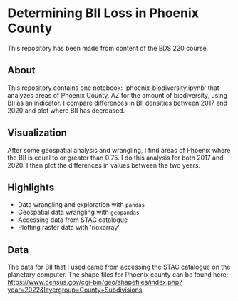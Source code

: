 # Determining BII Loss in Phoenix County
This repository has been made from content of the EDS 220 course. 

## About
This repository contains one notebook: 'phoenix-biodiversity.ipynb' that analyzes areas of Phoenix County, AZ for the amount of biodiversity, using BII as an indicator. I compare differences in BII densities between 2017 and 2020 and plot where BII has decreased.

## Visualization
After some geospatial analysis and wrangling, I find areas of Phoenix where the BII is equal to or greater than 0.75. I do this analysis for both 2017 and 2020. I then plot the differences in values between the two years.

## Highlights
 
  - Data wrangling and exploration with `pandas`
  - Geospatial data wrangling with `geopandas`
  - Accessing data from STAC catalogue
  - Plotting raster data with 'rioxarray'

## Data
The data for BII that I used came from accessing the STAC catalogue on the planetary computer. The shape files for Phoenix county can be found here: https://www.census.gov/cgi-bin/geo/shapefiles/index.php?year=2022&layergroup=County+Subdivisions.

